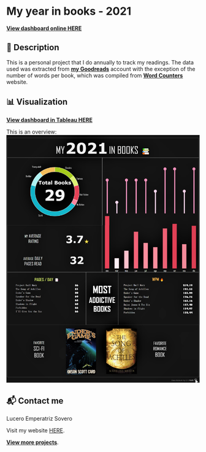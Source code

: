 My year in books - 2021
===================


[**View dashboard online HERE**](https://public.tableau.com/app/profile/lucero.emperatriz.sovero/viz/Mybookshelf/DASH1)

:pencil: Description
--------
This is a personal project that I do annually to track my readings.
The data used was extracted from [**my Goodreads**](https://www.goodreads.com/user/show/107295298-lucero) account with the exception of the number of words per book, which was compiled from  [**Word Counters**](https://wordcounters.com/) website.


:bar_chart: Visualization
--------
[**View dashboard in Tableau HERE**](https://public.tableau.com/app/profile/lucero.emperatriz.sovero/viz/Mybookshelf/DASH1)

This is an overview:
![fig1](MEDIA/dashboard.png)


:mailbox_with_mail: Contact me
--------

Lucero Emperatriz Sovero

Visit my website [HERE](https://lu-emperatriz.github.io/LuPortfolio.github.io/).

[**View more projects**](https://github.com/Lu-Emperatriz?tab=repositories).  
